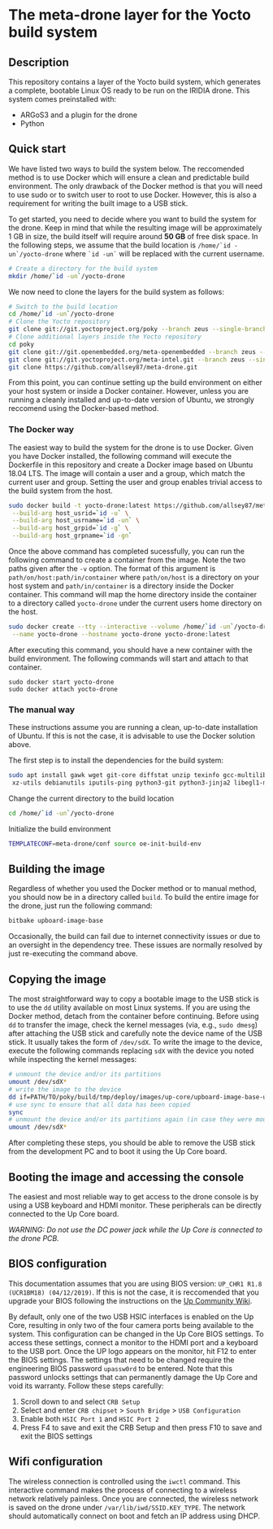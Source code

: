 # The meta-drone layer for the Yocto build system

## Description
This repository contains a layer of the Yocto build system, which generates a complete, bootable Linux OS ready to be run on the IRIDIA drone. This system comes preinstalled with:
- ARGoS3 and a plugin for the drone
- Python

## Quick start
We have listed two ways to build the system below. The reccomended method is to use Docker which will ensure a clean and predictable build environment. The only drawback of the Docker method is that you will need to use sudo or to switch user to root to use Docker. However, this is also a requirement for writing the built image to a USB stick.

To get started, you need to decide where you want to build the system for the drone. Keep in mind that while the resulting image will be approximately 1 GB in size, the build itself will require around **50 GB** of free disk space. In the following steps, we assume that the build location is ``/home/`id -un`/yocto-drone`` where `` `id -un` `` will be replaced with the current username.
```bash
# Create a directory for the build system
mkdir /home/`id -un`/yocto-drone
```

We now need to clone the layers for the build system as follows:
```bash
# Switch to the build location
cd /home/`id -un`/yocto-drone
# Clone the Yocto repository
git clone git://git.yoctoproject.org/poky --branch zeus --single-branch
# Clone additional layers inside the Yocto repository
cd poky
git clone git://git.openembedded.org/meta-openembedded --branch zeus --single-branch
git clone git://git.yoctoproject.org/meta-intel.git --branch zeus --single-branch
git clone https://github.com/allsey87/meta-drone.git
```

From this point, you can continue setting up the build environment on either your host system or inside a Docker container. However, unless you are running a cleanly installed and up-to-date version of Ubuntu, we strongly reccomend using the Docker-based method.

### The Docker way
The easiest way to build the system for the drone is to use Docker. Given you have Docker installed, the following command will execute the Dockerfile in this repository and create a Docker image based on Ubuntu 18.04 LTS. The image will contain a user and a group, which match the current user and group. Setting the user and group enables trivial access to the build system from the host.
```bash
sudo docker build -t yocto-drone:latest https://github.com/allsey87/meta-drone.git#:docker \
 --build-arg host_usrid=`id -u` \
 --build-arg host_usrname=`id -un` \
 --build-arg host_grpid=`id -g` \
 --build-arg host_grpname=`id -gn`
```
Once the above command has completed sucessfully, you can run the following command to create a container from the image. Note the two paths given after the `-v` option. The format of this argument is `path/on/host:path/in/container` where `path/on/host` is a directory on your host system and `path/in/container` is a directory inside the Docker container. This command will map the home directory inside the container to a directory called `yocto-drone` under the current users home directory on the host.
```bash
sudo docker create --tty --interactive --volume /home/`id -un`/yocto-drone:/home/`id -un` \
 --name yocto-drone --hostname yocto-drone yocto-drone:latest
```
After executing this command, you should have a new container with the build environment. The following commands will start and attach to that container.

```
sudo docker start yocto-drone
sudo docker attach yocto-drone
```

### The manual way
These instructions assume you are running a clean, up-to-date installation of Ubuntu. If this is not the case, it is advisable to use the Docker solution above. 

The first step is to install the dependencies for the build system:
```bash
sudo apt install gawk wget git-core diffstat unzip texinfo gcc-multilib build-essential chrpath socat cpio python python3 python3-pip python3-pexpect
 xz-utils debianutils iputils-ping python3-git python3-jinja2 libegl1-mesa libsdl1.2-dev pylint3 tmux
```
Change the current directory to the build location
```bash
cd /home/`id -un`/yocto-drone
```
Initialize the build environment
```bash
TEMPLATECONF=meta-drone/conf source oe-init-build-env
```

## Building the image
Regardless of whether you used the Docker method or to manual method, you should now be in a directory called `build`. To build the entire image for the drone, just run the following command:
```bash
bitbake upboard-image-base
```

Occasionally, the build can fail due to internet connectivity issues or due to an oversight in the dependency tree. These issues are normally resolved by just re-executing the command above.

## Copying the image
The most straightforward way to copy a bootable image to the USB stick is to use the `dd` utility available on most Linux systems. If you are using the Docker method, detach from the container before continuing. Before using `dd` to transfer the image, check the kernel messages (via, e.g., `sudo dmesg`) after attaching the USB stick and carefully note the device name of the USB stick. It usually takes the form of `/dev/sdX`. To write the image to the device, execute the following commands replacing `sdX` with the device you noted while inspecting the kernel messages:
```bash
# unmount the device and/or its partitions
umount /dev/sdX*
# write the image to the device
dd if=PATH/TO/poky/build/tmp/deploy/images/up-core/upboard-image-base-up-core.hddimg of=/dev/sdX
# use sync to ensure that all data has been copied
sync
# unmount the device and/or its partitions again (in case they were mounted)
umount /dev/sdX*
```
After completing these steps, you should be able to remove the USB stick from the development PC and to boot it using the Up Core board.

## Booting the image and accessing the console
The easiest and most reliable way to get access to the drone console is by using a USB keyboard and HDMI monitor. These peripherals can be directly connected to the Up Core board.

*WARNING: Do not use the DC power jack while the Up Core is connected to the drone PCB.*

## BIOS configuration
This documentation assumes that you are using BIOS version: `UP_CHR1 R1.8 (UCR1BM18) (04/12/2019)`. If this is not the case, it is reccomended that you upgrade your BIOS following the instructions on the [Up Community Wiki](https://github.com/up-board/up-community/wiki/Firmware#uefi-bios-updates).

By default, only one of the two USB HSIC interfaces is enabled on the Up Core, resulting in only two of the four camera ports being available to the system. This configuration can be changed in the Up Core BIOS settings. To access these settings, connect a monitor to the HDMI port and a keyboard to the USB port. Once the UP logo appears on the monitor, hit F12 to enter the BIOS settings. The settings that need to be changed require the engineering BIOS password `upassw0rd` to be entered. Note that this password unlocks settings that can permanently damage the Up Core and void its warranty. Follow these steps carefully:
1. Scroll down to and select `CRB Setup`
2. Select and enter `CRB chipset` > `South Bridge` > `USB Configuration`
3. Enable both `HSIC Port 1` and `HSIC Port 2`
4. Press F4 to save and exit the CRB Setup and then press F10 to save and exit the BIOS settings

## Wifi configuration
The wireless connection is controlled using the `iwctl` command. This interactive command makes the process of connecting to a wireless network relatively painless. Once you are connected, the wireless network is saved on the drone under `/var/lib/iwd/SSID.KEY_TYPE`. The network should automatically connect on boot and fetch an IP address using DHCP.


